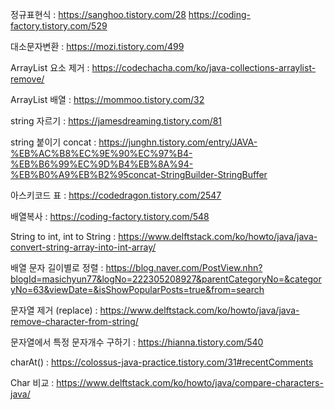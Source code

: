 
정규표현식 : https://sanghoo.tistory.com/28
            https://coding-factory.tistory.com/529

대소문자변환 : https://mozi.tistory.com/499

ArrayList 요소 제거 : https://codechacha.com/ko/java-collections-arraylist-remove/

ArrayList 배열 : https://mommoo.tistory.com/32

string 자르기 : https://jamesdreaming.tistory.com/81

string 붙이기 concat : https://junghn.tistory.com/entry/JAVA-%EB%AC%B8%EC%9E%90%EC%97%B4-%EB%B6%99%EC%9D%B4%EB%8A%94-%EB%B0%A9%EB%B2%95concat-StringBuilder-StringBuffer

아스키코드 표 : https://codedragon.tistory.com/2547

배열복사 : https://coding-factory.tistory.com/548

String to int, int to String : https://www.delftstack.com/ko/howto/java/java-convert-string-array-into-int-array/

배열 문자 길이별로 정렬 : https://blog.naver.com/PostView.nhn?blogId=masichyun77&logNo=222305208927&parentCategoryNo=&categoryNo=63&viewDate=&isShowPopularPosts=true&from=search

문자열 제거 (replace) : https://www.delftstack.com/ko/howto/java/java-remove-character-from-string/

문자열에서 특정 문자개수 구하기 : https://hianna.tistory.com/540

charAt() : https://colossus-java-practice.tistory.com/31#recentComments

Char 비교 : https://www.delftstack.com/ko/howto/java/compare-characters-java/
